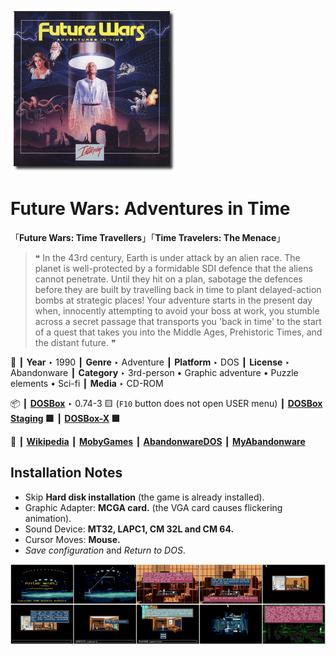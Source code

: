 ![](Thumbnail.png "application-thumbnail")

# Future Wars: Adventures in Time

「**Future Wars: Time Travellers**」「**Time Travelers: The Menace**」

> ❝ In the 43rd century, Earth is under attack by an alien race. The planet is well-protected by a formidable SDI defence that the aliens cannot penetrate. Until they hit on a plan, sabotage the defences before they are built by travelling back in time to plant delayed-action bombs at strategic places! Your adventure starts in the present day when, innocently attempting to avoid your boss at work, you stumble across a secret passage that transports you 'back in time' to the start of a quest that takes you into the Middle Ages, Prehistoric Times, and the distant future. ❞
>

📌 ┃ **Year** ‣ 1990 ┃ **Genre** ‣ Adventure ┃ **Platform** ‣ DOS ┃ **License** ‣ Abandonware ┃ **Category** ‣ 3rd-person • Graphic adventure • Puzzle elements • Sci-fi ┃ **Media** ‣ CD-ROM 

📦 ┃ **[DOSBox](https://www.dosbox.com/)** ‣ 0.74-3 🟨 (`F10` button does not open USER menu) ┃ **[DOSBox Staging](https://dosbox-staging.github.io/) 🟩** ┃ **[DOSBox-X](https://dosbox-x.com/) 🟩** 

📎 ┃ **[Wikipedia](https://en.wikipedia.org/wiki/Future_Wars)** ┃ **[MobyGames](https://www.mobygames.com/game/2205/future-wars-adventures-in-time/)** ┃ **[AbandonwareDOS](https://www.abandonwaredos.com/abandonware-game.php?abandonware=Future+Wars%3A+Adventures+in+Time&gid=308)** ┃ **[MyAbandonware](https://www.myabandonware.com/game/future-wars-adventures-in-time-wf)** 

## Installation Notes
- Skip **Hard disk installation** (the game is already installed).
- Graphic Adapter: **MCGA card.** (the VGA card causes flickering animation).
- Sound Device: **MT32, LAPC1, CM 32L and CM 64.**
- Cursor Moves: **Mouse.**
- *Save configuration* and *Return to DOS*.

![](Montage.png "Future Wars: Adventures in Time")

